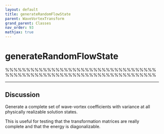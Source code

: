 ```yaml
---
layout: default
title: generateRandomFlowState
parent: WaveVortexTransform
grand_parent: Classes
nav_order: 93
mathjax: true
---
```


#  generateRandomFlowState

%%%%%%%%%%%%%%%%%%%%%%%%%%%%%%%%%%%%%%%%%%%%%%%%%%%%%%%%%%%%%%%%%%%%%%%%


---

## Discussion

  Generate a complete set of wave-vortex coefficients with variance at all
  physically realizable solution states.
 
  This is useful for testing that the transformation matrices are really
  complete and that the energy is diagonalizable.
